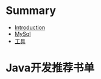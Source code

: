 # Summary

- [Introduction](README.md)
- [MySql](06.数据库/MySQL/README.md)
- [工具](15.工具/README.md)

# Java开发推荐书单

